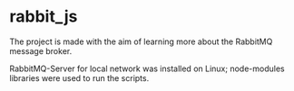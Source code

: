 # rabbit_js

The project is made with the aim of learning more about the RabbitMQ message broker.

RabbitMQ-Server for local network was installed on Linux;
node-modules libraries were used to run the scripts.
